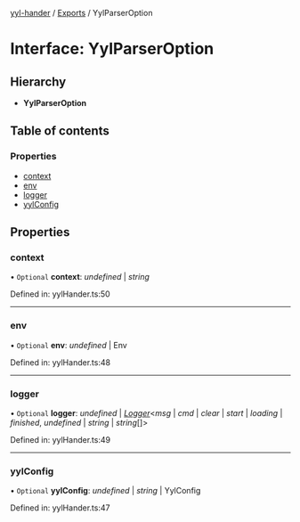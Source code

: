 [yyl-hander](../README.md) / [Exports](../modules.md) / YylParserOption

# Interface: YylParserOption

## Hierarchy

* **YylParserOption**

## Table of contents

### Properties

- [context](yylparseroption.md#context)
- [env](yylparseroption.md#env)
- [logger](yylparseroption.md#logger)
- [yylConfig](yylparseroption.md#yylconfig)

## Properties

### context

• `Optional` **context**: *undefined* \| *string*

Defined in: yylHander.ts:50

___

### env

• `Optional` **env**: *undefined* \| Env

Defined in: yylHander.ts:48

___

### logger

• `Optional` **logger**: *undefined* \| [*Logger*](../modules.md#logger)<*msg* \| *cmd* \| *clear* \| *start* \| *loading* \| *finished*, *undefined* \| *string* \| *string*[]\>

Defined in: yylHander.ts:49

___

### yylConfig

• `Optional` **yylConfig**: *undefined* \| *string* \| YylConfig

Defined in: yylHander.ts:47
